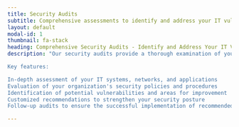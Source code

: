```yaml
---
title: Security Audits
subtitle: Comprehensive assessments to identify and address your IT vulnerabilities and strengthen your security posture.
layout: default
modal-id: 1
thumbnail: fa-stack
heading: Comprehensive Security Audits - Identify and Address Your IT Vulnerabilities
description: "Our security audits provide a thorough examination of your organization's IT infrastructure, policies, and procedures to identify potential vulnerabilities and areas of improvement. Our team of experts will work closely with you to develop a customized plan to address any identified weaknesses, ensuring the highest level of protection for your critical assets.

Key features:

In-depth assessment of your IT systems, networks, and applications
Evaluation of your organization's security policies and procedures
Identification of potential vulnerabilities and areas for improvement
Customized recommendations to strengthen your security posture
Follow-up audits to ensure the successful implementation of recommended measures"

---
```


